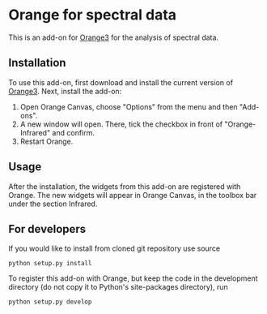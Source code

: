 Orange for spectral data
========================

This is an add-on for [Orange3](http://orange.biolab.si) for the analysis
of spectral data.

Installation
------------

To use this add-on, first download and install the current version of
[Orange3](http://orange.biolab.si). Next, install the add-on: 

1. Open Orange Canvas, choose "Options" from the menu and then "Add-ons". 
2. A new window will open. There, tick the checkbox in front of "Orange-Infrared" and confirm. 
3. Restart Orange.

Usage
-----

After the installation, the widgets from this add-on are registered with
Orange. The new widgets will appear in Orange Canvas, in the toolbox bar 
under the section Infrared.

For developers
--------------

If you would like to install from cloned git repository use
source

    python setup.py install

To register this add-on with Orange, but keep the code in the development
directory (do not copy it to Python's site-packages directory), run

    python setup.py develop
